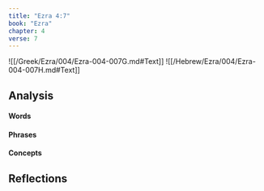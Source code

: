 ```yaml
---
title: "Ezra 4:7"
book: "Ezra"
chapter: 4
verse: 7
---
```

![[/Greek/Ezra/004/Ezra-004-007G.md#Text]]
![[/Hebrew/Ezra/004/Ezra-004-007H.md#Text]]

## Analysis

#### Words

#### Phrases

#### Concepts

## Reflections
